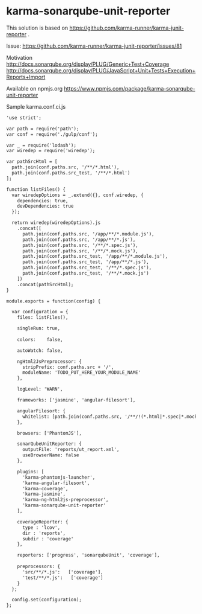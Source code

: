 # karma-sonarqube-unit-reporter

This solution is based on https://github.com/karma-runner/karma-junit-reporter .

Issue: https://github.com/karma-runner/karma-junit-reporter/issues/81

Motivation
http://docs.sonarqube.org/display/PLUG/Generic+Test+Coverage
http://docs.sonarqube.org/display/PLUG/JavaScript+Unit+Tests+Execution+Reports+Import

Available on npmjs.org
https://www.npmjs.com/package/karma-sonarqube-unit-reporter

Sample karma.conf.ci.js
```xml
'use strict';

var path = require('path');
var conf = require('./gulp/conf');

var _ = require('lodash');
var wiredep = require('wiredep');

var pathSrcHtml = [
  path.join(conf.paths.src, '/**/*.html'),
  path.join(conf.paths.src_test, '/**/*.html')
];

function listFiles() {
  var wiredepOptions = _.extend({}, conf.wiredep, {
    dependencies: true,
    devDependencies: true
  });

  return wiredep(wiredepOptions).js
    .concat([
      path.join(conf.paths.src, '/app/**/*.module.js'),
      path.join(conf.paths.src, '/app/**/*.js'),
      path.join(conf.paths.src, '/**/*.spec.js'),
      path.join(conf.paths.src, '/**/*.mock.js'),
      path.join(conf.paths.src_test, '/app/**/*.module.js'),
      path.join(conf.paths.src_test, '/app/**/*.js'),
      path.join(conf.paths.src_test, '/**/*.spec.js'),
      path.join(conf.paths.src_test, '/**/*.mock.js')
    ])
    .concat(pathSrcHtml);
}

module.exports = function(config) {

  var configuration = {
    files: listFiles(),

    singleRun: true,
	
    colors:    false,

    autoWatch: false,

    ngHtml2JsPreprocessor: {
      stripPrefix: conf.paths.src + '/',
      moduleName: 'TODO_PUT_HERE_YOUR_MODULE_NAME'
    },

    logLevel: 'WARN',

    frameworks: ['jasmine', 'angular-filesort'],

    angularFilesort: {
      whitelist: [path.join(conf.paths.src, '/**/!(*.html|*.spec|*.mock).js'), path.join(conf.paths.src_test, '/**/!(*.html|*.spec|*.mock).js')]
    },

    browsers: ['PhantomJS'],

    sonarQubeUnitReporter: {
      outputFile: 'reports/ut_report.xml',
      useBrowserName: false
    },

    plugins: [
      'karma-phantomjs-launcher',
      'karma-angular-filesort',
      'karma-coverage',
      'karma-jasmine',
      'karma-ng-html2js-preprocessor',
      'karma-sonarqube-unit-reporter'
    ],

    coverageReporter: {
      type : 'lcov',
      dir : 'reports',
      subdir : 'coverage'
    },

    reporters: ['progress', 'sonarqubeUnit', 'coverage'],
    
    preprocessors: {
      'src/**/*.js':   ['coverage'],
      'test/**/*.js':   ['coverage']
    }
  };

  config.set(configuration);
};
```
